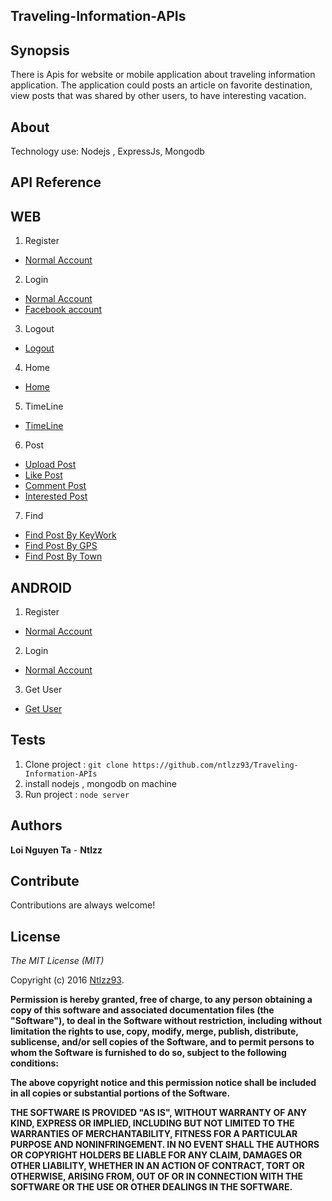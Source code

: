 ## Traveling-Information-APIs

## Synopsis
There is Apis for website or mobile application about traveling information application. The application could posts an article on favorite destination, view posts that was shared by other users,  to have interesting vacation.

## About
Technology use: Nodejs , ExpressJs, Mongodb

## API Reference 

## WEB

1. Register
  * [Normal Account](https://github.com/ntlzz93/Traveling-Information-APIs/blob/master/Register.md~)
2. Login
  * [Normal Account](https://github.com/ntlzz93/Traveling-Information-APIs/blob/master/Login-Normal.md~)
  * [Facebook account](https://github.com/ntlzz93/Traveling-Information-APIs/blob/master/Login-Facebook.md~) 
3. Logout
  * [Logout](https://github.com/ntlzz93/Traveling-Information-APIs/blob/master/Logout.md~) 	
4. Home
  * [Home](https://github.com/ntlzz93/Traveling-Information-APIs/blob/master/Home.md~)
5. TimeLine 
  * [TimeLine](https://github.com/ntlzz93/Traveling-Information-APIs/blob/master/TimeLine.md~)
6. Post
  * [Upload Post](https://github.com/ntlzz93/Traveling-Information-APIs/blob/master/Upload-Post.md)
  * [Like Post](https://github.com/ntlzz93/Traveling-Information-APIs/blob/master/Like-Post.md~)
  * [Comment Post](https://github.com/ntlzz93/Traveling-Information-APIs/blob/master/Comment-Post.md~)
  * [Interested Post](https://github.com/ntlzz93/Traveling-Information-APIs/blob/master/Interest-Post.md~)
7. Find 
  * [Find Post By KeyWork](https://github.com/ntlzz93/Traveling-Information-APIs/blob/master/Find-Post-KW.md~)
  * [Find Post By GPS](https://github.com/ntlzz93/Traveling-Information-APIs/blob/master/Find-Post-GPS.md~)
  * [Find Post By Town](https://github.com/ntlzz93/Traveling-Information-APIs/blob/master/Find-Post-Town.md~)


## ANDROID
1. Register
  * [Normal Account](https://github.com/ntlzz93/Traveling-Information-APIs/blob/master/signupAndroid.md)
2. Login
  * [Normal Account](https://github.com/ntlzz93/Traveling-Information-APIs/blob/master/signinAndroid.md)
3. Get User
  * [Get User](https://github.com/ntlzz93/Traveling-Information-APIs/blob/master/getUserAdnroid.md)
  
  
## Tests
1. Clone project : `git clone https://github.com/ntlzz93/Traveling-Information-APIs`
2. install nodejs , mongodb on machine
3. Run project : `node server`

## Authors
**Loi Nguyen Ta** - **Ntlzz**

## Contribute
Contributions are always welcome!

## License
*The MIT License (MIT)*

Copyright (c) 2016 [Ntlzz93](https://github.com/ntlzz93).

__Permission is hereby granted, free of charge, to any person obtaining a copy
of this software and associated documentation files (the "Software"), to deal
in the Software without restriction, including without limitation the rights
to use, copy, modify, merge, publish, distribute, sublicense, and/or sell
copies of the Software, and to permit persons to whom the Software is
furnished to do so, subject to the following conditions:__

__The above copyright notice and this permission notice shall be included in all
copies or substantial portions of the Software.__

__THE SOFTWARE IS PROVIDED "AS IS", WITHOUT WARRANTY OF ANY KIND, EXPRESS OR
IMPLIED, INCLUDING BUT NOT LIMITED TO THE WARRANTIES OF MERCHANTABILITY,
FITNESS FOR A PARTICULAR PURPOSE AND NONINFRINGEMENT. IN NO EVENT SHALL THE
AUTHORS OR COPYRIGHT HOLDERS BE LIABLE FOR ANY CLAIM, DAMAGES OR OTHER
LIABILITY, WHETHER IN AN ACTION OF CONTRACT, TORT OR OTHERWISE, ARISING FROM,
OUT OF OR IN CONNECTION WITH THE SOFTWARE OR THE USE OR OTHER DEALINGS IN THE
SOFTWARE.__


 
